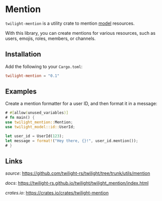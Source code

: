 # Mention

`twilight-mention` is a utility crate to mention [model] resources.

With this library, you can create mentions for various resources, such as users,
emojis, roles, members, or channels.

## Installation

Add the following to your `Cargo.toml`:

```toml
twilight-mention = "0.1"
```

## Examples

Create a mention formatter for a user ID, and then format it in a message:

```rust
# #[allow(unused_variables)]
# fn main() {
use twilight_mention::Mention;
use twilight_model::id::UserId;

let user_id = UserId(123);
let message = format!("Hey there, {}!", user_id.mention());
# }
```

## Links

*source*: <https://github.com/twilight-rs/twilight/tree/trunk/utils/mention>

*docs*: <https://twilight-rs.github.io/twilight/twilight_mention/index.html>

*crates.io*: <https://crates.io/crates/twilight-mention>

[model]: ../section_1_model.html
